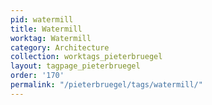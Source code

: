 ```yaml
---
pid: watermill
title: Watermill
worktag: Watermill
category: Architecture
collection: worktags_pieterbruegel
layout: tagpage_pieterbruegel
order: '170'
permalink: "/pieterbruegel/tags/watermill/"
---
```

